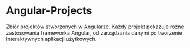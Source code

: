 # Angular-Projects
Zbiór projektów stworzonych w Angularze. Każdy projekt pokazuje różne zastosowania frameworka Angular, od zarządzania danymi po tworzenie interaktywnych aplikacji użytkowych.

